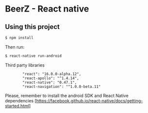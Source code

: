 BeerZ - React native
=====================
## Using this project

```bash
$ npm install
```

Then run:

```bash
$ react-native run-android
```

Third party libraries

```
		"react": "16.0.0-alpha.12",
		"react-apollo": "^1.4.14",
		"react-native": "0.47.1",
		"react-navigation": "^1.0.0-beta.11"
```


Please, remember to install the android SDK and React Native dependencies [https://facebook.github.io/react-native/docs/getting-started.html]